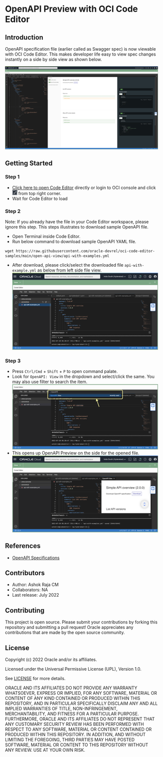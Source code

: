 # OpenAPI Preview with OCI Code Editor

## Introduction
OpenAPI specification file (earlier called as Swagger spec) is now viewable with OCI Code Editor. This makes developer life easy to view spec changes instantly on a side by side view as shown below.

![image info](./images/oci-ce-openapi-preview.png)


## Getting Started
### Step 1
* [Click here to open Code Editor](https://cloud.oracle.com/?bdcstate=maximized&codeeditor=true) directly or login to OCI console and click  <img src="../images/oci-ce-icon.png" width="16" height="16" /> from top right corner.
* Wait for Code Editor to load

### Step 2
Note: If you already have the file in your Code Editor workspace, please ignore this step. This steps illustrates to download sample OpenAPI file.
* Open Terminal inside Code Editor.
* Run below command to download sample OpenAPI YAML file.
```
wget https://raw.githubusercontent.com/oracle-devrel/oci-code-editor-samples/main/open-api-view/api-with-examples.yml
```
* After download, please click/select the downloaded file `api-with-example.yml` as below from left side file view.
![image info](./images/oci-ce-openapi-file-view.png)

### Step 3
* Press `Ctrl/Cmd` + `Shift` + `P` to open command palate.
* Look for `OpenAPI: View` in the dropdown and select/click the same. You may also use filter to search the item.
![image info](./images/oci-ce-openapi-dropdown.png)
* This opens up OpenAPI Preview on the side for the opened file.
![image info](./images/oci-ce-openapi-final-view.png)

## References
* [OpenAPI Specifications](https://swagger.io/specification/)

## Contributors
* Author: Ashok Raja CM
* Collaborators: NA
* Last release: July 2022

## Contributing
This project is open source.  Please submit your contributions by forking this repository and submitting a pull request!  Oracle appreciates any contributions that are made by the open source community.

## License
Copyright (c) 2022 Oracle and/or its affiliates.

Licensed under the Universal Permissive License (UPL), Version 1.0.

See [LICENSE](LICENSE) for more details.

ORACLE AND ITS AFFILIATES DO NOT PROVIDE ANY WARRANTY WHATSOEVER, EXPRESS OR IMPLIED, FOR ANY SOFTWARE, MATERIAL OR CONTENT OF ANY KIND CONTAINED OR PRODUCED WITHIN THIS REPOSITORY, AND IN PARTICULAR SPECIFICALLY DISCLAIM ANY AND ALL IMPLIED WARRANTIES OF TITLE, NON-INFRINGEMENT, MERCHANTABILITY, AND FITNESS FOR A PARTICULAR PURPOSE.  FURTHERMORE, ORACLE AND ITS AFFILIATES DO NOT REPRESENT THAT ANY CUSTOMARY SECURITY REVIEW HAS BEEN PERFORMED WITH RESPECT TO ANY SOFTWARE, MATERIAL OR CONTENT CONTAINED OR PRODUCED WITHIN THIS REPOSITORY. IN ADDITION, AND WITHOUT LIMITING THE FOREGOING, THIRD PARTIES MAY HAVE POSTED SOFTWARE, MATERIAL OR CONTENT TO THIS REPOSITORY WITHOUT ANY REVIEW. USE AT YOUR OWN RISK. 